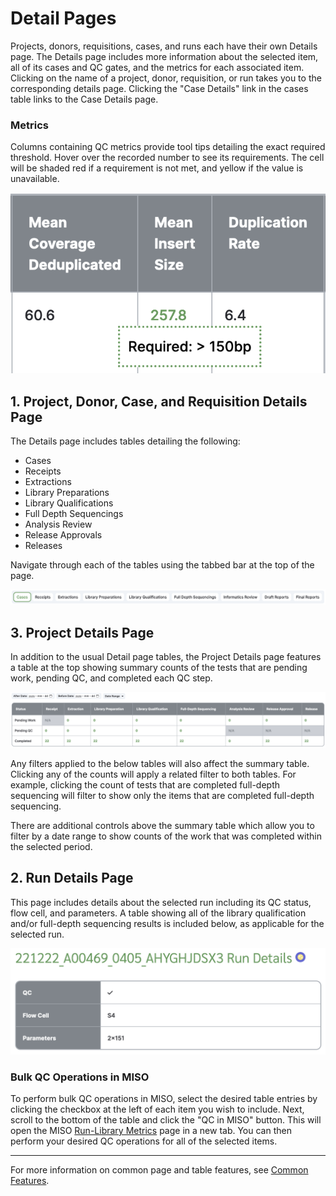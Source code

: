 # Detail Pages

Projects, donors, requisitions, cases, and runs each have their own Details page. The Details page
includes more information about the selected item, all of its cases and QC gates, and the metrics
for each associated item. Clicking on the name of a project, donor, requisition, or run takes you to
the corresponding details page. Clicking the "Case Details" link in the cases table links to the
Case Details page.

### Metrics

Columns containing QC metrics provide tool tips detailing the exact required threshold. Hover over
the recorded number to see its requirements. The cell will be shaded red if a requirement is not
met, and yellow if the value is unavailable.

![Metric cell](../images/metric_cell.png)

## 1. Project, Donor, Case, and Requisition Details Page

The Details page includes tables detailing the following:

- Cases
- Receipts
- Extractions
- Library Preparations
- Library Qualifications
- Full Depth Sequencings
- Analysis Review
- Release Approvals
- Releases

Navigate through each of the tables using the tabbed bar at the top of the page.

![Detail page tabs](../images/detail_tabs.png)

## 3. Project Details Page

In addition to the usual Detail page tables, the Project Details page features a table at the top
showing summary counts of the tests that are pending work, pending QC, and completed each QC step.

![Project Details page](../images/project_details.png)

Any filters applied to the below tables will also affect the summary table. Clicking any of the
counts will apply a related filter to both tables. For example, clicking the count of tests that are
completed full-depth sequencing will filter to show only the items that are completed full-depth
sequencing.

There are additional controls above the summary table which allow you to filter by a date range to
show counts of the work that was completed within the selected period.

## 2. Run Details Page

This page includes details about the selected run including its QC status, flow cell, and
parameters. A table showing all of the library qualification and/or full-depth sequencing results is
included below, as applicable for the selected run.

![Run Details page](../images/run_details.png)

### Bulk QC Operations in MISO

To perform bulk QC operations in MISO, select the desired table entries by clicking the checkbox at
the left of each item you wish to include. Next, scroll to the bottom of the table and click the
"QC in MISO" button. This will open the MISO
[Run-Library Metrics](https://miso-lims.readthedocs.io/projects/docs/en/latest/user_manual/qc_integration/)
page in a new tab. You can then perform your desired QC operations for all of the selected items.

---

For more information on common page and table features, see [Common Features](features.md).
